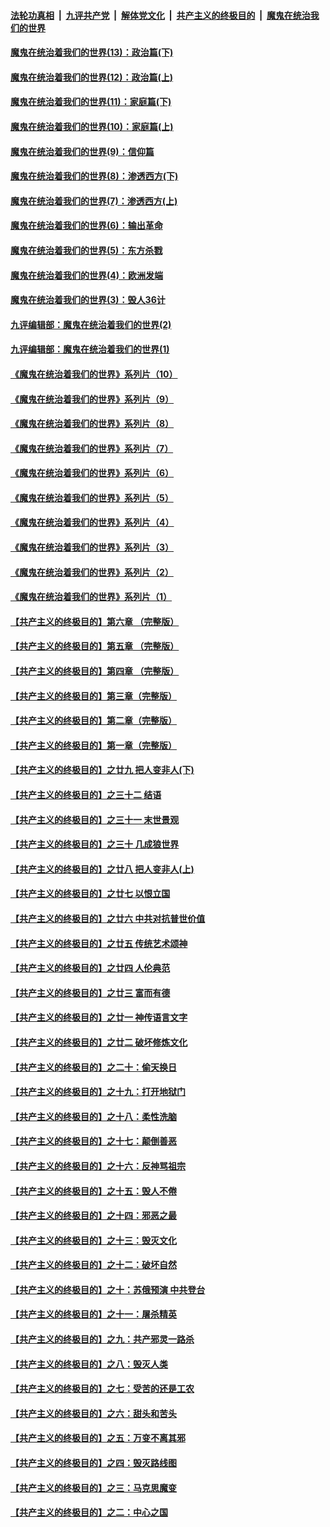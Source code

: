 

####  [法轮功真相](../../../../basic/blob/master/README.md?t=10010931) &nbsp;|&nbsp; [九评共产党](../../../../9ping.md/blob/master/README.md?t=10010931) &nbsp;|&nbsp; [解体党文化](../../../../jtdwh.md/blob/master/README.md?t=10010931)  &nbsp;|&nbsp; [共产主义的终极目的](../../../../gczydzjmd.md/blob/master/README.md?t=10010931) &nbsp;|&nbsp; [魔鬼在统治我们的世界](../../../../mgztzwmdsj.md/blob/master/README.md?t=10010931) 

#### [魔鬼在统治着我们的世界(13)：政治篇(下)](../pages/nsc422/n10448270.md?t=10010931) 

#### [魔鬼在统治着我们的世界(12)：政治篇(上)](../pages/nsc422/n10444576.md?t=10010931) 

#### [魔鬼在统治着我们的世界(11)：家庭篇(下)](../pages/nsc422/n10440961.md?t=10010931) 

#### [魔鬼在统治着我们的世界(10)：家庭篇(上)](../pages/nsc422/n10435448.md?t=10010931) 

#### [魔鬼在统治着我们的世界(9)：信仰篇](../pages/nsc422/n10432159.md?t=10010931) 

#### [魔鬼在统治着我们的世界(8)：渗透西方(下)](../pages/nsc422/n10429603.md?t=10010931) 

#### [魔鬼在统治着我们的世界(7)：渗透西方(上)](../pages/nsc422/n10426013.md?t=10010931) 

#### [魔鬼在统治着我们的世界(6)：输出革命](../pages/nsc422/n10421536.md?t=10010931) 

#### [魔鬼在统治着我们的世界(5)：东方杀戮](../pages/nsc422/n10417707.md?t=10010931) 

#### [魔鬼在统治着我们的世界(4)：欧洲发端](../pages/nsc422/n10414890.md?t=10010931) 

#### [魔鬼在统治着我们的世界(3)：毁人36计](../pages/nsc422/n10411583.md?t=10010931) 

#### [九评编辑部：魔鬼在统治着我们的世界(2)](../pages/nsc422/n10410036.md?t=10010931) 

#### [九评编辑部：魔鬼在统治着我们的世界(1)](../pages/nsc422/n10406825.md?t=10010931) 

#### [《魔鬼在统治着我们的世界》系列片（10）](../pages/nsc422/n12292670.md?t=10010931) 

#### [《魔鬼在统治着我们的世界》系列片（9）](../pages/nsc422/n12290859.md?t=10010931) 

#### [《魔鬼在统治着我们的世界》系列片（8）](../pages/nsc422/n12287445.md?t=10010931) 

#### [《魔鬼在统治着我们的世界》系列片（7）](../pages/nsc422/n12283425.md?t=10010931) 

#### [《魔鬼在统治着我们的世界》系列片（6）](../pages/nsc422/n12282314.md?t=10010931) 

#### [《魔鬼在统治着我们的世界》系列片（5）](../pages/nsc422/n12281419.md?t=10010931) 

#### [《魔鬼在统治着我们的世界》系列片（4）](../pages/nsc422/n12274024.md?t=10010931) 

#### [《魔鬼在统治着我们的世界》系列片（3）](../pages/nsc422/n12271322.md?t=10010931) 

#### [《魔鬼在统治着我们的世界》系列片（2）](../pages/nsc422/n12269049.md?t=10010931) 

#### [《魔鬼在统治着我们的世界》系列片（1）](../pages/nsc422/n12267575.md?t=10010931) 

#### [【共产主义的终极目的】第六章 （完整版）](../pages/nsc422/n11428913.md?t=10010931) 

#### [【共产主义的终极目的】第五章 （完整版）](../pages/nsc422/n11428912.md?t=10010931) 

#### [【共产主义的终极目的】第四章 （完整版）](../pages/nsc422/n11428907.md?t=10010931) 

#### [【共产主义的终极目的】第三章（完整版）](../pages/nsc422/n11428848.md?t=10010931) 

#### [【共产主义的终极目的】第二章（完整版）](../pages/nsc422/n11428831.md?t=10010931) 

#### [【共产主义的终极目的】第一章（完整版）](../pages/nsc422/n11417651.md?t=10010931) 

#### [【共产主义的终极目的】之廿九 把人变非人(下)](../pages/nsc422/n11344140.md?t=10010931) 

#### [【共产主义的终极目的】之三十二 结语](../pages/nsc422/n11360535.md?t=10010931) 

#### [【共产主义的终极目的】之三十一 末世景观](../pages/nsc422/n11351129.md?t=10010931) 

#### [【共产主义的终极目的】之三十 几成狼世界](../pages/nsc422/n11348280.md?t=10010931) 

#### [【共产主义的终极目的】之廿八 把人变非人(上)](../pages/nsc422/n11340492.md?t=10010931) 

#### [【共产主义的终极目的】之廿七 以恨立国](../pages/nsc422/n11336944.md?t=10010931) 

#### [【共产主义的终极目的】之廿六 中共对抗普世价值](../pages/nsc422/n11324785.md?t=10010931) 

#### [【共产主义的终极目的】之廿五 传统艺术颂神](../pages/nsc422/n11296396.md?t=10010931) 

#### [【共产主义的终极目的】之廿四 人伦典范](../pages/nsc422/n11296397.md?t=10010931) 

#### [【共产主义的终极目的】之廿三 富而有德](../pages/nsc422/n11283598.md?t=10010931) 

#### [【共产主义的终极目的】之廿一 神传语言文字](../pages/nsc422/n11263265.md?t=10010931) 

#### [【共产主义的终极目的】之廿二 破坏修炼文化](../pages/nsc422/n11245728.md?t=10010931) 

#### [【共产主义的终极目的】之二十：偷天换日](../pages/nsc422/n11238846.md?t=10010931) 

#### [【共产主义的终极目的】之十九：打开地狱门](../pages/nsc422/n11206376.md?t=10010931) 

#### [【共产主义的终极目的】之十八：柔性洗脑](../pages/nsc422/n11199994.md?t=10010931) 

#### [【共产主义的终极目的】之十七：颠倒善恶](../pages/nsc422/n11179782.md?t=10010931) 

#### [【共产主义的终极目的】之十六：反神骂祖宗](../pages/nsc422/n11166798.md?t=10010931) 

#### [【共产主义的终极目的】之十五：毁人不倦](../pages/nsc422/n11166792.md?t=10010931) 

#### [【共产主义的终极目的】之十四：邪恶之最](../pages/nsc422/n11150249.md?t=10010931) 

#### [【共产主义的终极目的】之十三：毁灭文化](../pages/nsc422/n11135227.md?t=10010931) 

#### [【共产主义的终极目的】之十二：破坏自然](../pages/nsc422/n11135214.md?t=10010931) 

#### [【共产主义的终极目的】之十：苏俄预演 中共登台](../pages/nsc422/n11118424.md?t=10010931) 

#### [【共产主义的终极目的】之十一：屠杀精英](../pages/nsc422/n11118442.md?t=10010931) 

#### [【共产主义的终极目的】之九：共产邪灵一路杀](../pages/nsc422/n11114139.md?t=10010931) 

#### [【共产主义的终极目的】之八：毁灭人类](../pages/nsc422/n11108503.md?t=10010931) 

#### [【共产主义的终极目的】之七：受苦的还是工农](../pages/nsc422/n11101809.md?t=10010931) 

#### [【共产主义的终极目的】之六：甜头和苦头](../pages/nsc422/n11096971.md?t=10010931) 

#### [【共产主义的终极目的】之五：万变不离其邪](../pages/nsc422/n11091285.md?t=10010931) 

#### [【共产主义的终极目的】之四：毁灭路线图](../pages/nsc422/n11086284.md?t=10010931) 

#### [【共产主义的终极目的】之三：马克思魔变](../pages/nsc422/n11061941.md?t=10010931) 

#### [【共产主义的终极目的】之二：中心之国](../pages/nsc422/n11047728.md?t=10010931) 

